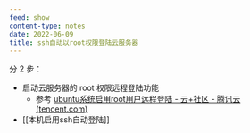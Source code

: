 ```yaml
---
feed: show
content-type: notes
date: 2022-06-09
title: ssh自动以root权限登陆云服务器
---
```


分 2 步：
- 启动云服务器的 root 权限远程登陆功能
	- 参考 [ubuntu系统启用root用户远程登陆 - 云+社区 - 腾讯云 (tencent.com)](https://cloud.tencent.com/developer/article/1496006)
- [[本机启用ssh自动登陆]]
